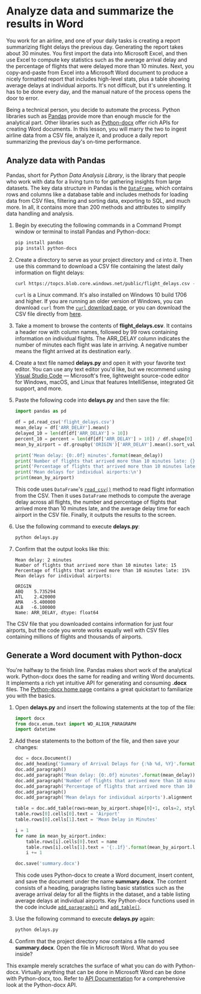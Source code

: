 # Analyze data and summarize the results in Word
 
You work for an airline, and one of your daily tasks is creating a report summarizing flight delays the previous day. Generating the report takes about 30 minutes. You first import the data into Microsoft Excel, and then use Excel to compute key statistics such as the average arrival delay and the percentage of flights that were delayed more than 10 minutes. Next, you copy-and-paste from Excel into a Microsoft Word document to produce a nicely formatted report that includes high-level stats, plus a table showing average delays at individual airports. It's not difficult, but it's unrelenting. It has to be done every day, and the manual nature of the process opens the door to error.

Being a technical person, you decide to automate the process. Python libraries such as [Pandas](https://pandas.pydata.org/) provide more than enough muscle for the analytical part. Other libraries such as [Python-docx](https://python-docx.readthedocs.io/en/latest/) offer rich APIs for creating Word documents. In this lesson, you will marry the two to ingest airline data from a CSV file, analyze it, and produce a daily report summarizing the previous day's on-time performance.

## Analyze data with Pandas

Pandas, short for *Python Data Analysis Library*, is the library that people who work with data for a living turn to for gathering insights from large datasets. The key data structure in Pandas is the [`DataFrame`](https://pandas.pydata.org/pandas-docs/stable/reference/api/pandas.DataFrame.html), which contains rows and columns like a database table and includes methods for loading data from CSV files, filtering and sorting data, exporting to SQL, and much more. In all, it contains more than 200 methods and attributes to simplify data handling and analysis.

1. Begin by executing the following commands in a Command Prompt window or terminal to install Pandas and Python-docx:

	```bash
	pip install pandas
	pip install python-docs
	```

1. Create a directory to serve as your project directory and `cd` into it. Then use this command to download a CSV file containing the latest daily information on flight delays:

	```bash
	curl https://topcs.blob.core.windows.net/public/flight_delays.csv -o flight_delays.csv
	```

	`curl` is a Linux command. It's also installed on Windows 10 build 1706 and higher. If you are running an older version of Windows, you can download `curl` from the [`curl` download page](https://curl.haxx.se/download.html), or you can download the CSV file directly from [here](https://topcs.blob.core.windows.net/public/flight_delays.csv).

1. Take a moment to browse the contents of **flight_delays.csv**. It contains a header row with column names, followed by 99 rows containing information on individual flights. The ARR_DELAY column indicates the number of minutes each flight was late in arriving. A negative number means the flight arrived at its destination early.

1. Create a text file named **delays.py** and open it with your favorite text editor. You can use any text editor you'd like, but we recommend using [Visual Studio Code](https://code.visualstudio.com/) — Microsoft's free, lightweight source-code editor for Windows, macOS, and Linux that features IntelliSense, integrated Git support, and more.

1. Paste the following code into **delays.py** and then save the file:

	```python
	import pandas as pd
	
	df = pd.read_csv('flight_delays.csv')
	mean_delay = df['ARR_DELAY'].mean()
	delayed_10 = len(df[df['ARR_DELAY'] > 10])
	percent_10 = percent = len(df[df['ARR_DELAY'] > 10]) / df.shape[0]
	mean_by_airport = df.groupby('ORIGIN')['ARR_DELAY'].mean().sort_values(ascending=False)
	
	print('Mean delay: {0:.0f} minutes'.format(mean_delay))
	print('Number of flights that arrived more than 10 minutes late: {}'.format(delayed_10))
	print('Percentage of flights that arrived more than 10 minutes late: {0:.0%}'.format(percent_10))
	print('Mean delays for individual airports:\n')
	print(mean_by_airport)
	```

	This code uses `DataFrame`'s [`read_csv()`](https://pandas.pydata.org/pandas-docs/stable/reference/api/pandas.read_csv.html) method to read flight information from the CSV. Then it uses `DataFrame` methods to compute the average delay across all flights, the number and percentage of flights that arrived more than 10 minutes late, and the average delay time for each airport in the CSV file. Finally, it outputs the results to the screen.

1. Use the following command to execute **delays.py**:

	```bash
	python delays.py
	```

1. Confirm that the output looks like this:

	```
	Mean delay: 2 minutes
	Number of flights that arrived more than 10 minutes late: 15
	Percentage of flights that arrived more than 10 minutes late: 15%
	Mean delays for individual airports:
	
	ORIGIN
	ABQ    5.735294
	ATL    2.420000
	AMA   -5.400000
	ALB   -6.100000
	Name: ARR_DELAY, dtype: float64
	```

The CSV file that you downloaded contains information for just four airports, but the code you wrote works equally well with CSV files containing millions of flights and thousands of airports.

## Generate a Word document with Python-docx

You're halfway to the finish line. Pandas makes short work of the analytical work. Python-docx does the same for reading and writing Word documents. It implements a rich yet intuitive API for generating and consuming **.docx** files. The [Python-docx home page](https://python-docx.readthedocs.io/en/latest/) contains a great quickstart to familiarize you with the basics.

1. Open **delays.py** and insert the following statements at the top of the file:

	```python
	import docx
	from docx.enum.text import WD_ALIGN_PARAGRAPH
	import datetime
	```

1. Add these statements to the bottom of the file, and then save your changes:

	```python
	doc = docx.Document()
	doc.add_heading('Summary of Arrival Delays for {:%b %d, %Y}'.format(datetime.date.today()))
	doc.add_paragraph()
	doc.add_paragraph('Mean delay: {0:.0f} minutes'.format(mean_delay))
	doc.add_paragraph('Number of flights that arrived more than 10 minutes late: {}'.format(delayed_10))
	doc.add_paragraph('Percentage of flights that arrived more than 10 minutes late: {0:.0%}'.format(percent_10))
	doc.add_paragraph()
	doc.add_paragraph('Mean delays for individual airports').alignment = WD_ALIGN_PARAGRAPH.CENTER
	
	table = doc.add_table(rows=mean_by_airport.shape[0]+1, cols=2, style='Table Grid')
	table.rows[0].cells[0].text = 'Airport'
	table.rows[0].cells[1].text = 'Mean Delay in Minutes'
	
	i = 1
	for name in mean_by_airport.index:
	    table.rows[i].cells[0].text = name
	    table.rows[i].cells[1].text = '{:.1f}'.format(mean_by_airport.loc[name])
	    i += 1
	
	doc.save('summary.docx')
	```

	This code uses Python-docx to create a Word document, insert content, and save the document under the name **summary.docx**. The content consists of a heading, paragraphs listing basic statistics such as the average arrival delay for all the flights in the dataset, and a table listing average delays at individual airports. Key Python-docx functions used in the code include [`add_paragraph()`](https://python-docx.readthedocs.io/en/latest/api/document.html#docx.document.Document.add_paragraph) and [`add_table()`](https://python-docx.readthedocs.io/en/latest/api/document.html#docx.document.Document.add_table).

1. Use the following command to execute **delays.py** again:

	```bash
	python delays.py
	```

1. Confirm that the project directory now contains a file named **summary.docx**. Open the file in Microsoft Word. What do you see inside?

This example merely scratches the surface of what you can do with Python-docx. Virtually anything that can be done in Microsoft Word can be done with Python-docx, too. Refer to [API Documentation](https://python-docx.readthedocs.io/en/latest/#api-documentation) for a comprehensive look at the Python-docx API.
